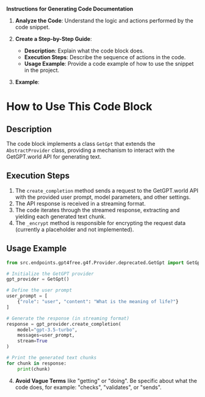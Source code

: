 **Instructions for Generating Code Documentation**

1. **Analyze the Code**: Understand the logic and actions performed by the code snippet.

2. **Create a Step-by-Step Guide**:
    - **Description**: Explain what the code block does.
    - **Execution Steps**: Describe the sequence of actions in the code.
    - **Usage Example**: Provide a code example of how to use the snippet in the project.

3. **Example**:

How to Use This Code Block
=========================================================================================

Description
-------------------------
The code block implements a class `GetGpt` that extends the `AbstractProvider` class, providing a mechanism to interact with the GetGPT.world API for generating text.

Execution Steps
-------------------------
1. The `create_completion` method sends a request to the GetGPT.world API with the provided user prompt, model parameters, and other settings.
2. The API response is received in a streaming format.
3. The code iterates through the streamed response, extracting and yielding each generated text chunk.
4. The `_encrypt` method is responsible for encrypting the request data (currently a placeholder and not implemented).

Usage Example
-------------------------

```python
from src.endpoints.gpt4free.g4f.Provider.deprecated.GetGpt import GetGpt

# Initialize the GetGPT provider
gpt_provider = GetGpt()

# Define the user prompt
user_prompt = [
    {"role": "user", "content": "What is the meaning of life?"}
]

# Generate the response (in streaming format)
response = gpt_provider.create_completion(
    model="gpt-3.5-turbo", 
    messages=user_prompt, 
    stream=True
)

# Print the generated text chunks
for chunk in response:
    print(chunk)
```

4. **Avoid Vague Terms** like "getting" or "doing". Be specific about what the code does, for example: "checks", "validates", or "sends".